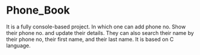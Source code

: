 # Phone_Book
It is a fully console-based project. In which one can add phone no. Show their phone no. and update their details. They can also search their name by their phone no, their first name, and their last name. It is based on C language.
